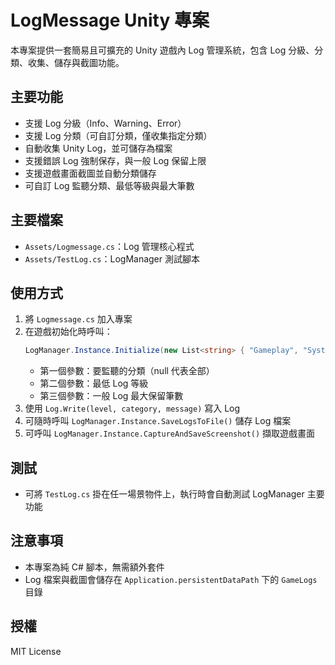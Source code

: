 # LogMessage Unity 專案

本專案提供一套簡易且可擴充的 Unity 遊戲內 Log 管理系統，包含 Log 分級、分類、收集、儲存與截圖功能。

## 主要功能
- 支援 Log 分級（Info、Warning、Error）
- 支援 Log 分類（可自訂分類，僅收集指定分類）
- 自動收集 Unity Log，並可儲存為檔案
- 支援錯誤 Log 強制保存，與一般 Log 保留上限
- 支援遊戲畫面截圖並自動分類儲存
- 可自訂 Log 監聽分類、最低等級與最大筆數

## 主要檔案
- `Assets/Logmessage.cs`：Log 管理核心程式
- `Assets/TestLog.cs`：LogManager 測試腳本

## 使用方式
1. 將 `Logmessage.cs` 加入專案
2. 在遊戲初始化時呼叫：
   ```csharp
   LogManager.Instance.Initialize(new List<string> { "Gameplay", "System" }, LogLevel.Info, 100);
   ```
   - 第一個參數：要監聽的分類（null 代表全部）
   - 第二個參數：最低 Log 等級
   - 第三個參數：一般 Log 最大保留筆數
3. 使用 `Log.Write(level, category, message)` 寫入 Log
4. 可隨時呼叫 `LogManager.Instance.SaveLogsToFile()` 儲存 Log 檔案
5. 可呼叫 `LogManager.Instance.CaptureAndSaveScreenshot()` 擷取遊戲畫面

## 測試
- 可將 `TestLog.cs` 掛在任一場景物件上，執行時會自動測試 LogManager 主要功能

## 注意事項
- 本專案為純 C# 腳本，無需額外套件
- Log 檔案與截圖會儲存在 `Application.persistentDataPath` 下的 `GameLogs` 目錄

## 授權
MIT License
